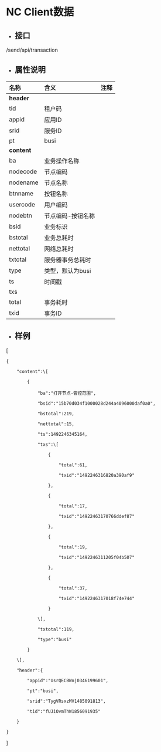 # NC Client数据

* ## 接口

/send/api/transaction

* ## 属性说明

| **名称** | **含义** | **注释** |
| :--- | :--- | :--- |
| **header** |  |  |
| tid | 租户码 |  |
| appid | 应用ID |  |
| srid | 服务ID |  |
| pt | busi |  |
| **content** |  |  |
| ba | 业务操作名称 |  |
| nodecode | 节点编码 |  |
| nodename | 节点名称 |  |
| btnname | 按钮名称 |  |
| usercode | 用户编码 |  |
| nodebtn | 节点编码-按钮名称 |  |
| bsid | 业务标识 |  |
| bstotal | 业务总耗时 |  |
| nettotal | 网络总耗时 |  |
| txtotal | 服务器事务总耗时 |  |
| type | 类型，默认为busi |  |
| ts | 时间戳 |  |
| txs |  |  |
| total | 事务耗时 |  |
| txid | 事务ID |  |

* ## 样例

\[

    {

        "content":\[

            {

                "ba":"打开节点-管控范围",

                "bsid":"15b70d034f1000028d244a4096000daf0a0",

                "bstotal":219,

                "nettotal":15,

                "ts":1492246345164,

                "txs":\[

                    {

                        "total":61,

                        "txid":"1492246316820a390af9"

                    },

                    {

                        "total":17,

                        "txid":"14922463170766ddef87"

                    },

                    {

                        "total":19,

                        "txid":"1492246311205f04b507"

                    },

                    {

                        "total":37,

                        "txid":"1492246317018f74e744"

                    }

                \],

                "txtotal":119,

                "type":"busi"

            }

        \],

        "header":{

            "appid":"UsrQECBWnj0346199601",

            "pt":"busi",

            "srid":"TygVRsxzMV1485091813",

            "tid":"fUJiOvmThW1856091935"

        }

    }

\]


